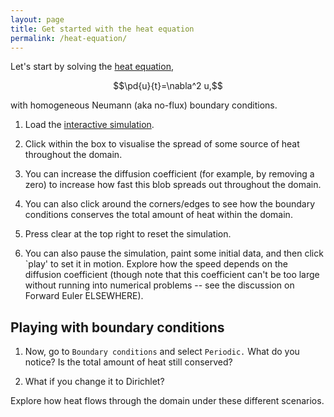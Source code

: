 ```yaml
---
layout: page
title: Get started with the heat equation
permalink: /heat-equation/
---
```

Let's start by solving the [heat equation](https://en.wikipedia.org/wiki/Heat_equation),

$$\pd{u}{t}=\nabla^2 u,$$

with homogeneous Neumann (aka no-flux) boundary conditions.

1. Load the [interactive simulation](https://mar5bar.github.io/mathematics-via-WebGL/reaction_diffusion_generic.html?preset=heatEquation). 

1. Click within the box to visualise the spread of some source of heat throughout the domain. 

1. You can increase the diffusion coefficient (for example, by removing a zero) to increase how fast this blob spreads out throughout the domain. 

1. You can also click around the corners/edges to see how the boundary conditions conserves the total amount of heat within the domain. 

1. Press clear at the top right to reset the simulation. 

1. You can also pause the simulation, paint some initial data, and then click `play' to set it in motion. Explore how the speed depends on the diffusion coefficient (though note that this coefficient can't be too large without running into numerical problems -- see the discussion on Forward Euler ELSEWHERE). 

## Playing with boundary conditions

1. Now, go to `Boundary conditions` and select `Periodic.` What do you notice? Is the total amount of heat still conserved? 

1. What if you change it to Dirichlet? 

Explore how heat flows through the domain under these different scenarios.

